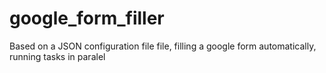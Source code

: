 # google_form_filler
Based on a JSON configuration file file, filling a google form automatically, running tasks in paralel

